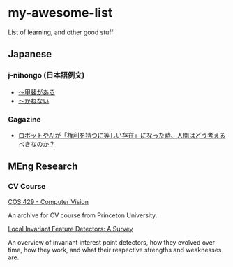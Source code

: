 # my-awesome-list
List of learning, and other good stuff

## Japanese
### j-nihongo (日本語例文)
* [〜甲斐がある](http://j-nihongo.com/kaigaaru/)
* [～かねない](http://j-nihongo.com/kanenai/)
### Gagazine
* [ロボットやAIが「権利を持つに等しい存在」になった時、人間はどう考えるべきなのか？](http://gigazine.net/news/20170227-robot-rights/)
## MEng Research
### CV Course
[COS 429 - Computer Vision](http://www.cs.princeton.edu/courses/archive/fall16/cos429/outline.html)

An archive for CV course from Princeton University.

[Local Invariant Feature Detectors: A Survey](http://www.eng.auburn.edu/~roppeth/courses/7970%202015A%20AdvMobRob%20sp15/literature/%5B2008%5D%20Local%20Invariant%20Feature%20Detectors-%20A%20Survey.pdf)

An overview of invariant interest point detectors, how they evolved over time, how they work, and what their respective strengths and weaknesses are.
